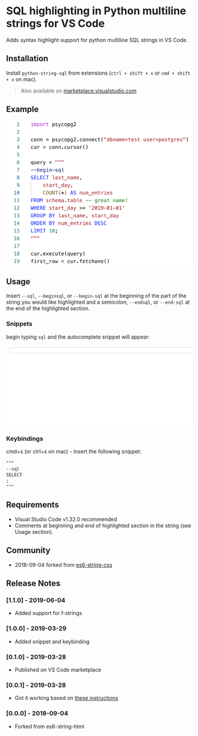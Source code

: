 # SQL highlighting in Python multiline strings for VS Code 

Adds syntax highlight support for python multiline SQL strings in VS Code.

## Installation

Install `python-string-sql` from extensions (`ctrl + shift + x` or `cmd + shift + x` on mac).
> Also available on [marketplace.visualstudio.com](https://marketplace.visualstudio.com/items?itemName=ptweir.python-string-sql)

## Example

[![Example](docs/demo.png)](docs/demo.py)

## Usage

Insert `--sql`, `--beginsql`, or `--begin-sql` at the beginning of the part of the string you would like highlighted and a semicolon, `--endsql`, or `--end-sql` at the end of the highlighted section.

### Snippets
begin typing `sql` and the autocomplete snippet will appear:

![Snippet](docs/snippet.gif)

### Keybindings

cmd+s (or ctrl+s on mac) - Insert the following snippet:
```
"""
--sql
SELECT
;
"""
```

## Requirements

- Visual Studio Code v1.32.0 recommended
- Comments at beginning and end of highlighted section in the string (see Usage section).

## Community
- 2018-09-04 forked from [es6-string-css](https://github.com/bashmish/es6-string-css)

## Release Notes

### [1.1.0] - 2019-06-04
- Added support for f-strings

### [1.0.0] - 2019-03-29
- Added snippet and keybinding

### [0.1.0] - 2019-03-28
- Published on VS Code marketplace

### [0.0.1] - 2019-03-28
- Got it working based on [these instructions](https://code.visualstudio.com/api/language-extensions/syntax-highlight-guide)

### [0.0.0] - 2018-09-04
- Forked from es6-string-html

